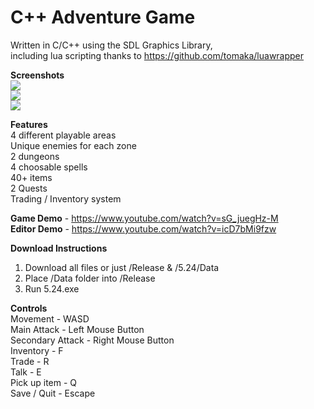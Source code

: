 # C++ Adventure Game

Written in C/C++ using the SDL Graphics Library,  
including lua scripting thanks to https://github.com/tomaka/luawrapper  

**Screenshots**  
![](https://github.com/willardt/2D-Adventure-Game/blob/master/Screenshots/ss1.png?raw=true "")  
![](https://github.com/willardt/2D-Adventure-Game/blob/master/Screenshots/ss2.png?raw=true "")  
![](https://github.com/willardt/2D-Adventure-Game/blob/master/Screenshots/ss3.png?raw=true "")  

**Features**  
4 different playable areas  
Unique enemies for each zone  
2 dungeons  
4 choosable spells  
40+ items  
2 Quests  
Trading / Inventory system  

**Game Demo** - https://www.youtube.com/watch?v=sG_juegHz-M  
**Editor Demo** - https://www.youtube.com/watch?v=icD7bMi9fzw

**Download Instructions**  
1. Download all files or just /Release & /5.24/Data  
2. Place /Data folder into /Release  
3. Run 5.24.exe  

**Controls**  
Movement - WASD  
Main Attack - Left Mouse Button  
Secondary Attack - Right Mouse Button  
Inventory - F  
Trade - R  
Talk - E  
Pick up item - Q  
Save / Quit - Escape  
